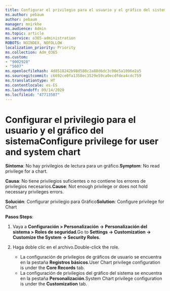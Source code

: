```yaml
---
title: Configurar el privilegio para el usuario y el gráfico del sistema
ms.author: pebaum
author: pebaum
manager: mnirkhe
ms.audience: Admin
ms.topic: article
ms.service: o365-administration
ROBOTS: NOINDEX, NOFOLLOW
localization_priority: Priority
ms.collection: Adm_O365
ms.custom:
- "9002928"
- "5607"
ms.openlocfilehash: 4d8518242b98d580c2a88d6dc3c00e5a1096e2a5
ms.sourcegitcommit: c6692ce0fa1358ec3529e59ca0ecdfdea4cdc759
ms.translationtype: HT
ms.contentlocale: es-ES
ms.lasthandoff: 09/14/2020
ms.locfileid: "47713507"
---
```

# <a name="configure-privilege-for-user-and-system-chart"></a><span data-ttu-id="e1374-102">Configurar el privilegio para el usuario y el gráfico del sistema</span><span class="sxs-lookup"><span data-stu-id="e1374-102">Configure privilege for user and system chart</span></span>

<span data-ttu-id="e1374-103">**Síntoma**: No hay privilegios de lectura para un gráfico.</span><span class="sxs-lookup"><span data-stu-id="e1374-103">**Symptom**: No read privilege for a chart.</span></span>

<span data-ttu-id="e1374-104">**Causa**: No tiene privilegios suficientes o no contiene los errores de privilegios necesarios.</span><span class="sxs-lookup"><span data-stu-id="e1374-104">**Cause**: Not enough privilege or does not hold necessary privileges errors.</span></span>

<span data-ttu-id="e1374-105">**Solución**: Configurar privilegio para Gráfico</span><span class="sxs-lookup"><span data-stu-id="e1374-105">**Solution**: Configure privilege for Chart</span></span>

<span data-ttu-id="e1374-106">**Pasos**:</span><span class="sxs-lookup"><span data-stu-id="e1374-106">**Steps**:</span></span>

1. <span data-ttu-id="e1374-107">Vaya a **Configuración > Personalización -> Personalización del sistema > Roles de seguridad**.</span><span class="sxs-lookup"><span data-stu-id="e1374-107">Go to **Settings -> Customization -> Customize the System -> Security Roles**.</span></span>

2. <span data-ttu-id="e1374-108">Haga doble clic en el archivo.</span><span class="sxs-lookup"><span data-stu-id="e1374-108">Double-click the role.</span></span>

    - <span data-ttu-id="e1374-109">La configuración de privilegios de gráficos de usuario se encuentra en la pestaña **Registros básicos**.</span><span class="sxs-lookup"><span data-stu-id="e1374-109">User Chart privilege configuration is under the **Core Records** tab.</span></span>
    - <span data-ttu-id="e1374-110">La configuración de privilegios del gráfico del sistema se encuentra en la pestaña **Personalización**.</span><span class="sxs-lookup"><span data-stu-id="e1374-110">System Chart privilege configuration is under the **Customization** tab.</span></span>
